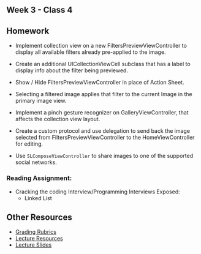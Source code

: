 ## Week 3 - Class 4  
## Homework  
* Implement collection view on a new FiltersPreviewViewController to display all available filters already pre-applied to the image.  
* Create an additional UICollectionViewCell subclass that has a label to display info about the filter being previewed.  
* Show / Hide FiltersPreviewViewController in place of Action Sheet.  
* Selecting a filtered image applies that filter to the current Image in the primary image view.  
* Implement a pinch gesture recognizer on GalleryViewController, that affects the collection view layout.  
* Create a custom protocol and use delegation to send back the image selected from FiltersPreviewViewController to the HomeViewController for editing.  

* Use `SLComposeViewController` to share images to one of the supported social networks.  

### Reading Assignment:  
* Cracking the coding Interview/Programming Interviews Exposed:  
  * Linked List  

## Other Resources
* [Grading Rubrics](../../resources/)
* [Lecture Resources](lecture/)
* [Lecture Slides](https://www.icloud.com/keynote/000Jb3jQrKlkMaoFiZ5Nrlk8g#Week3_Day4)
